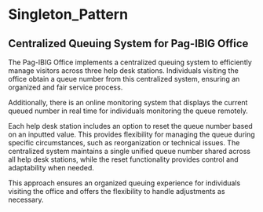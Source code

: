 # Singleton_Pattern
## Centralized Queuing System for Pag-IBIG Office

The Pag-IBIG Office implements a centralized queuing system to efficiently manage visitors across three help desk stations. Individuals visiting the office obtain a queue number from this centralized system, ensuring an organized and fair service process.

Additionally, there is an online monitoring system that displays the current queued number in real time for individuals monitoring the queue remotely.

Each help desk station includes an option to reset the queue number based on an inputted value. This provides flexibility for managing the queue during specific circumstances, such as reorganization or technical issues. The centralized system maintains a single unified queue number shared across all help desk stations, while the reset functionality provides control and adaptability when needed.

This approach ensures an organized queuing experience for individuals visiting the office and offers the flexibility to handle adjustments as necessary.
